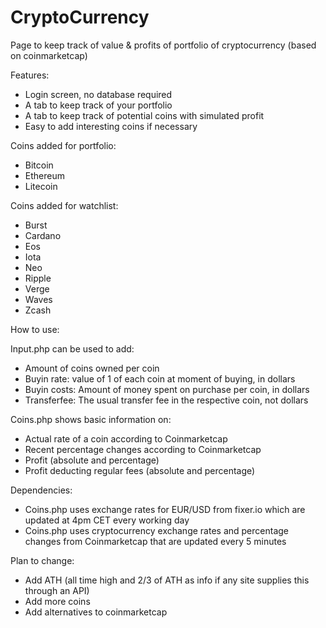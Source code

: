 # CryptoCurrency
Page to keep track of value & profits of portfolio of cryptocurrency (based on coinmarketcap)

Features:
- Login screen, no database required
- A tab to keep track of your portfolio
- A tab to keep track of potential coins with simulated profit
- Easy to add interesting coins if necessary

Coins added for portfolio:
- Bitcoin
- Ethereum
- Litecoin

Coins added for watchlist:
- Burst
- Cardano
- Eos
- Iota
- Neo
- Ripple
- Verge
- Waves
- Zcash

How to use:

Input.php can be used to add:
- Amount of coins owned per coin
- Buyin rate: value of 1 of each coin at moment of buying, in dollars
- Buyin costs: Amount of money spent on purchase per coin, in dollars
- Transferfee: The usual transfer fee in the respective coin, not dollars

Coins.php shows basic information on:
- Actual rate of a coin according to Coinmarketcap
- Recent percentage changes according to Coinmarketcap
- Profit (absolute and percentage)
- Profit deducting regular fees (absolute and percentage)

Dependencies:
- Coins.php uses exchange rates for EUR/USD from fixer.io which are updated at 4pm CET every working day
- Coins.php uses cryptocurrency exchange rates and percentage changes from Coinmarketcap that are updated every 5 minutes

Plan to change:
- Add ATH (all time high and 2/3 of ATH as info if any site supplies this through an API)
- Add more coins
- Add alternatives to coinmarketcap
